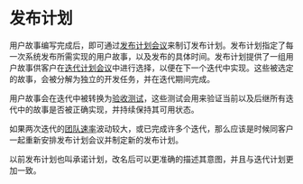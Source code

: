 <!-- Release Plan -->

# 发布计划

<!-- After user stories have been written you can use a release planning meeting to create a release plan. The release plan specifies which user stories are going to be implemented for each system release and dates for those releases. This gives a set of user stories for customers to choose from during the iteration planning meeting to be implemented during the next iteration. These selected stories are then translated into individual programming tasks to be implemented during the iteration to complete the stories. -->

用户故事编写完成后，即可通过[发布计划会议](release-planning.md)来制订发布计划。发布计划指定了每一次系统发布所需实现的用户故事，以及发布的具体时间。发布计划提供了一组用户故事供客户在[迭代计划会议](iteration-plan.md)中进行选择，以便在下一个迭代中实现。这些被选定的故事，会被分解为独立的开发任务，并在迭代期间完成。


<!-- Stories are also translated into acceptance tests during the iteration. These acceptance tests are run during this iteration, and subsequent iterations to verify when the stories are finished correctly and continue to work correctly. -->

用户故事会在迭代中被转换为[验收测试](acceptance-test.md)，这些测试会用来验证当前以及后继所有迭代中的故事是否被正确实现，并持续保持其可用状态。


<!-- When the project velocity changes dramatically for a couple iterations or in any case after several iterations go ahead and schedule a release planning meeting with your customers and create a new release plan. -->

如果两次迭代的[团队速率](velocity.md)波动较大，或已完成许多个迭代，那么应该是时候同客户一起重新安排发布计划会议并制定新的发布计划。


<!-- The release plan used to be called the commitment schedule. The name was changed to more accurately describe its purpose and be more consistent with iteration plan. -->

以前发布计划也叫承诺计划，改名后可以更准确的描述其意图，并且与迭代计划更加一致。

